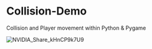 # Collision-Demo
 Collision and Player movement within Python & Pygame

 
![NVIDIA_Share_kHnCP9k7U9](https://github.com/ConnorJ-Github/Collision-Demo/assets/149539076/6b94f207-24a3-4061-a223-1862f0f66832)
